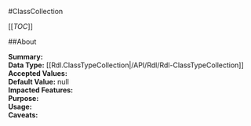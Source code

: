 #ClassCollection

[[_TOC_]]

##About

**Summary:**   
**Data Type:** [[Rdl.ClassTypeCollection|/API/Rdl/Rdl-ClassTypeCollection]]  
**Accepted Values:**   
**Default Value:** null  
**Impacted Features:**   
**Purpose:**   
**Usage:**   
**Caveats:**   

